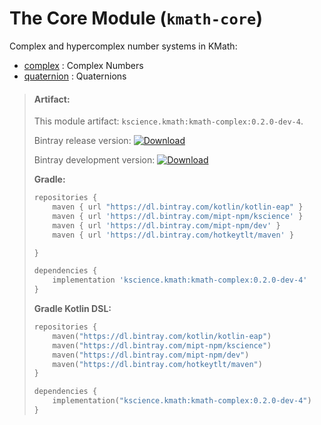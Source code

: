 # The Core Module (`kmath-core`)

Complex and hypercomplex number systems in KMath:

 - [complex](src/commonMain/kotlin/kscience/kmath/complex/Complex.kt) : Complex Numbers
 - [quaternion](src/commonMain/kotlin/kscience/kmath/complex/Quaternion.kt) : Quaternions


> #### Artifact:
>
> This module artifact: `kscience.kmath:kmath-complex:0.2.0-dev-4`.
>
> Bintray release version:        [ ![Download](https://api.bintray.com/packages/mipt-npm/kscience/kmath-complex/images/download.svg) ](https://bintray.com/mipt-npm/kscience/kmath-complex/_latestVersion)
>
> Bintray development version:    [ ![Download](https://api.bintray.com/packages/mipt-npm/dev/kmath-complex/images/download.svg) ](https://bintray.com/mipt-npm/dev/kmath-complex/_latestVersion)
>
> **Gradle:**
>
> ```gradle
> repositories {
>     maven { url "https://dl.bintray.com/kotlin/kotlin-eap" }
>     maven { url 'https://dl.bintray.com/mipt-npm/kscience' }
>     maven { url 'https://dl.bintray.com/mipt-npm/dev' }
>     maven { url 'https://dl.bintray.com/hotkeytlt/maven' }
> 
> }
> 
> dependencies {
>     implementation 'kscience.kmath:kmath-complex:0.2.0-dev-4'
> }
> ```
> **Gradle Kotlin DSL:**
>
> ```kotlin
> repositories {
>     maven("https://dl.bintray.com/kotlin/kotlin-eap")
>     maven("https://dl.bintray.com/mipt-npm/kscience")
>     maven("https://dl.bintray.com/mipt-npm/dev")
>     maven("https://dl.bintray.com/hotkeytlt/maven")
> }
> 
> dependencies {
>     implementation("kscience.kmath:kmath-complex:0.2.0-dev-4")
> }
> ```
